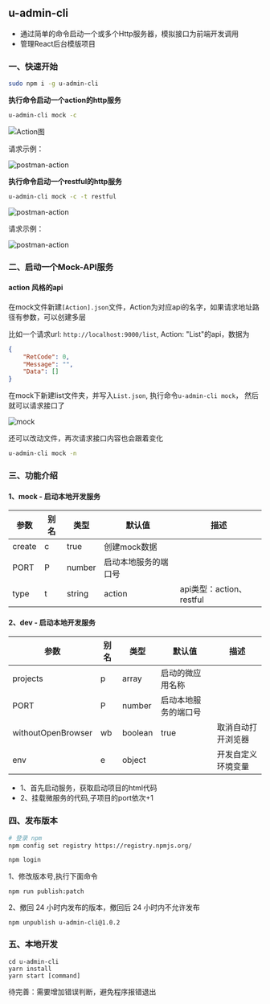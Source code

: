 ## u-admin-cli

- 通过简单的命令启动一个或多个Http服务器，模拟接口为前端开发调用
- 管理React后台模版项目

### 一、快速开始

```bash
sudo npm i -g u-admin-cli
```
**执行命令启动一个action的http服务**

```bash
u-admin-cli mock -c
```

![Action图](https://cdn.jsdelivr.net/gh/richLpf/pictures@main/gitbook/1650464330833action9000.png)

请求示例：

![postman-action](https://cdn.jsdelivr.net/gh/richLpf/pictures@main/gitbook/1650466106884action-api.png)


**执行命令启动一个restful的http服务**

```bash
u-admin-cli mock -c -t restful
```

![postman-action](https://cdn.jsdelivr.net/gh/richLpf/pictures@main/gitbook/1650464316833restful-api.png)

请求示例：

![postman-action](https://cdn.jsdelivr.net/gh/richLpf/pictures@main/gitbook/1650465986884api-restful.png)
### 二、启动一个Mock-API服务

#### action 风格的api

在mock文件新建`[Action].json`文件，Action为对应api的名字，如果请求地址路径有参数，可以创建多层

比如一个请求url: `http://localhost:9000/list`, Action: "List"的api，数据为

```json
{
    "RetCode": 0,
    "Message": "",
    "Data": [] 
}
```
在mock下新建list文件夹，并写入`List.json`, 执行命令`u-admin-cli mock`， 然后就可以请求接口了

![mock](https://cdn.jsdelivr.net/gh/richLpf/pictures@main/gitbook/1650466393888data.png)

还可以改动文件，再次请求接口内容也会跟着变化

```bash
u-admin-cli mock -n
```
### 三、功能介绍
#### 1、mock - 启动本地开发服务

参数 | 别名 | 类型 | 默认值 | 描述
--- | --- | --- | --- | ---
create | c | true | 创建mock数据
PORT | P | number | 启动本地服务的端口号
type | t | string | action | api类型：action、restful

#### 2、dev - 启动本地开发服务

参数 | 别名 | 类型 | 默认值 | 描述
--- | --- | --- | --- | ---
projects | p | array | 启动的微应用名称
PORT | P | number | 启动本地服务的端口号
withoutOpenBrowser | wb | boolean | true | 取消自动打开浏览器
env | e | object | | 开发自定义环境变量

- 1、首先启动服务，获取启动项目的html代码
- 2、挂载微服务的代码,子项目的port依次+1

### 四、发布版本


```bash
# 登录 npm
npm config set registry https://registry.npmjs.org/

npm login
```

1、修改版本号,执行下面命令

```
npm run publish:patch
```

2、撤回 24 小时内发布的版本，撤回后 24 小时内不允许发布

```
npm unpublish u-admin-cli@1.0.2
```

### 五、本地开发

```
cd u-admin-cli
yarn install
yarn start [command]
```

待完善：需要增加错误判断，避免程序报错退出